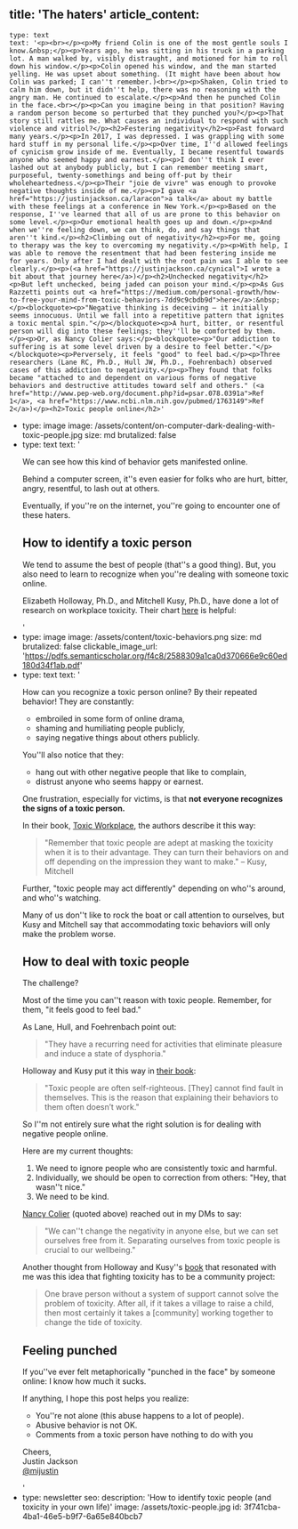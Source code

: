 title: 'The haters'
article_content:
  -
    type: text
    text: '<p><br></p><p>My friend Colin is one of the most gentle souls I know.&nbsp;</p><p>Years ago, he was sitting in his truck in a parking lot. A man walked by, visibly distraught, and motioned for him to roll down his window.</p><p>Colin opened his window, and the man started yelling. He was upset about something. (It might have been about how Colin was parked; I can''t remember.)<br></p><p>Shaken, Colin tried to calm him down, but it didn''t help, there was no reasoning with the angry man. He continued to escalate.</p><p>And then he punched Colin in the face.<br></p><p>Can you imagine being in that position? Having a random person become so perturbed that they punched you?</p><p>That story still rattles me. What causes an individual to respond with such violence and vitriol?</p><h2>Festering negativity</h2><p>Fast forward many years.</p><p>In 2017, I was depressed. I was grappling with some hard stuff in my personal life.</p><p>Over time, I''d allowed feelings of cynicism grow inside of me. Eventually, I became resentful towards anyone who seemed happy and earnest.</p><p>I don''t think I ever lashed out at anybody publicly, but I can remember meeting smart, purposeful, twenty-somethings and being off-put by their wholeheartedness.</p><p>Their "joie de vivre" was enough to provoke negative thoughts inside of me.</p><p>I gave <a href="https://justinjackson.ca/laracon">a talk</a> about my battle with these feelings at a conference in New York.</p><p>Based on the response, I''ve learned that all of us are prone to this behavior on some level.</p><p>Our emotional health goes up and down.</p><p>And when we''re feeling down, we can think, do, and say things that aren''t kind.</p><h2>Climbing out of negativity</h2><p>For me, going to therapy was the key to overcoming my negativity.</p><p>With help, I was able to remove the resentment that had been festering inside me for years. Only after I had dealt with the root pain was I able to see clearly.</p><p>(<a href="https://justinjackson.ca/cynical">I wrote a bit about that journey here</a>)</p><h2>Unchecked negativity</h2><p>But left unchecked, being jaded can poison your mind.</p><p>As Gus Razzetti points out <a href="https://medium.com/personal-growth/how-to-free-your-mind-from-toxic-behaviors-7dd9c9cbdb9d">here</a>:&nbsp;</p><blockquote><p>"Negative thinking is deceiving — it initially seems innocuous. Until we fall into a repetitive pattern that ignites a toxic mental spin."</p></blockquote><p>A hurt, bitter, or resentful person will dig into these feelings; they''ll be comforted by them.</p><p>Or, as Nancy Colier says:</p><blockquote><p>"Our addiction to suffering is at some level driven by a desire to feel better."</p></blockquote><p>Perversely, it feels "good" to feel bad.</p><p>Three researchers (Lane RC, Ph.D., Hull JW, Ph.D., Foehrenbach) observed cases of this addiction to negativity.</p><p>They found that folks became "attached to and dependent on various forms of negative behaviors and destructive attitudes toward self and others." (<a href="http://www.pep-web.org/document.php?id=psar.078.0391a">Ref 1</a>, <a href="https://www.ncbi.nlm.nih.gov/pubmed/1763149">Ref 2</a>)</p><h2>Toxic people online</h2>'
  -
    type: image
    image: /assets/content/on-computer-dark-dealing-with-toxic-people.jpg
    size: md
    brutalized: false
  -
    type: text
    text: '<p>We can see how this kind of behavior gets manifested online.<br></p><p>Behind a computer screen, it''s even easier for folks who are hurt, bitter, angry, resentful, to lash out at others.</p><p>Eventually, if you''re on the internet, you''re going to encounter one of these haters.<br></p><h2>How to identify a toxic person</h2><p>We tend to assume the best of people (that''s a good thing). But, you also need to learn to recognize when you''re dealing with someone toxic online.</p><p>Elizabeth Holloway, Ph.D., and Mitchell Kusy, Ph.D., have done a lot of research on workplace toxicity. Their chart <a href="https://pdfs.semanticscholar.org/f4c8/2588309a1ca0d370666e9c60ed180d34f1ab.pdf">here</a> is helpful:</p>'
  -
    type: image
    image: /assets/content/toxic-behaviors.png
    size: md
    brutalized: false
    clickable_image_url: 'https://pdfs.semanticscholar.org/f4c8/2588309a1ca0d370666e9c60ed180d34f1ab.pdf'
  -
    type: text
    text: '<p>How can you recognize a toxic person online? By their repeated behavior! They are constantly:<br></p><ul><li>embroiled in some form of online drama,</li><li>shaming and humiliating people publicly,</li><li>saying negative things about others publicly.</li></ul><p>You''ll also notice that they:</p><ul><li>hang out with other negative people that like to complain,</li><li>distrust anyone who seems happy or earnest.</li></ul><p>One frustration, especially for victims, is that <b>not everyone recognizes the signs of a toxic person.</b></p><p>In their book, <a href="https://www.amazon.com/dp/B00263ZLGW/ref=cm_sw_r_tw_dp_U_x_AIwHDb4CJFW6Q">Toxic Workplace</a>, the authors describe it this way:</p><blockquote><p>"Remember that toxic people are adept at masking the toxicity when it is to their advantage. They can turn their behaviors on and off depending on the impression they want to make." – Kusy, Mitchell&nbsp;</p></blockquote><p>Further, "toxic people may act differently" depending on who''s around, and who''s watching.</p><p>Many of us don''t like to rock the boat or call attention to ourselves, but Kusy and Mitchell say that accommodating toxic behaviors will only make the problem worse.</p><h2>How to deal with toxic people</h2><p>The challenge?</p><p>Most of the time you can''t reason with toxic people. Remember, for them, "it feels good to feel bad."&nbsp;</p><p>As Lane, Hull, and Foehrenbach point out:</p><blockquote><p>"They have a recurring need for activities that eliminate pleasure and induce a state of dysphoria."</p></blockquote><p>Holloway and Kusy put it this way in <a href="https://www.amazon.com/dp/B00263ZLGW/ref=cm_sw_r_tw_dp_U_x_AIwHDb4CJFW6Q">their book</a>:</p><blockquote><p>"Toxic people are often self-righteous. [They] cannot find fault in themselves. This is the reason that explaining their behaviors to them often doesn’t work."</p></blockquote><p>So I''m not entirely sure what the right solution is for dealing with negative people online.</p><p>Here are my current thoughts:</p><ol><li>We need to ignore people who are consistently toxic and harmful.</li><li>Individually, we should be open to correction from others: "Hey, that wasn''t nice."</li><li>We need to be kind.</li></ol><p><a href="https://twitter.com/ncolier">Nancy Colier</a> (quoted above) reached out in my DMs to say:</p><blockquote><p>"We can''t change the negativity in anyone else, but we can set ourselves free from it.  Separating ourselves from toxic people is crucial to our wellbeing."</p></blockquote><p>Another thought from Holloway and Kusy''s <a href="https://www.amazon.com/dp/B00263ZLGW/ref=cm_sw_r_tw_dp_U_x_AIwHDb4CJFW6Q">book</a> that resonated with me was this idea that fighting toxicity has to be a community project:</p><blockquote><p>One brave person without a system of support cannot solve the problem of toxicity. After all, if it takes a village to raise a child, then most certainly it takes a [community] working together to change the tide of toxicity.</p></blockquote><h2>Feeling punched</h2><p>If you''ve ever felt metaphorically "punched in the face" by someone online: I know how much it sucks.</p><p>If anything, I hope this post helps you realize:</p><ul><li>You''re not alone (this abuse happens to a lot of people).</li><li>Abusive behavior is not OK.</li><li>Comments from a toxic person have nothing to do with you</li></ul><p>Cheers,<br>Justin Jackson<br><a href="https://twitter.com/mijustin">@mijustin</a></p>'
  -
    type: newsletter
seo:
  description: 'How to identify toxic people (and toxicity in your own life)'
  image: /assets/toxic-people.jpg
id: 3f741cba-4ba1-46e5-b9f7-6a65e840bcb7
